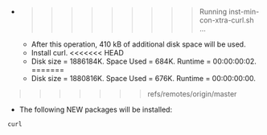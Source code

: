 * >>>>>>>>> Running inst-min-con-xtra-curl.sh ...
  * After this operation, 410 kB of additional disk space will be used.
  * Install curl.
<<<<<<< HEAD
  * Disk size = 1886184K. Space Used = 684K. Runtime = 00:00:00:02.
=======
  * Disk size = 1880816K. Space Used = 676K. Runtime = 00:00:00:00.
>>>>>>> refs/remotes/origin/master
  * The following NEW packages will be installed:
  ```bash
curl
  ```

